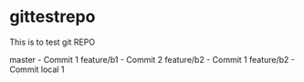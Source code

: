 # gittestrepo
This is to test git REPO

master - Commit 1
feature/b1 - Commit 2
feature/b2 - Commit 1
feature/b2 - Commit local 1